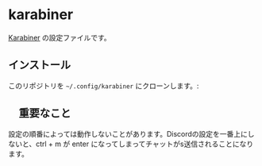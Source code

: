 # karabiner

[Karabiner](https://pqrs.org/osx/karabiner/) の設定ファイルです。

## インストール

このリポジトリを `~/.config/karabiner` にクローンします。:

## 　重要なこと

設定の順番によっては動作しないことがあります。Discordの設定を一番上にしないと、ctrl + m が enter になってしまってチャットがs送信されることになります。
